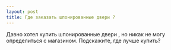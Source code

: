 ```yaml
---
layout: post 
title: Где заказать шпонированные двери ? 
--- 
```

Давно хотел купить шпонированные двери , но никак не могу определиться с магазином. Подскажите, где лучше купить?